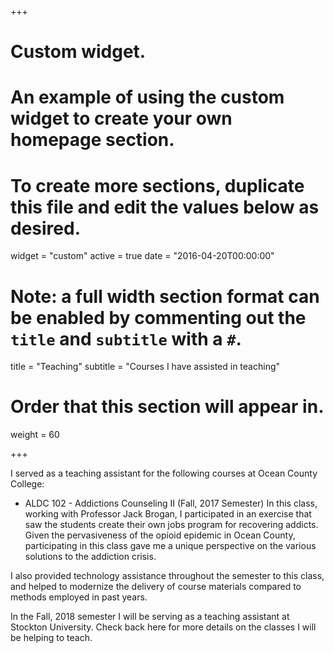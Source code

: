 +++
# Custom widget.
# An example of using the custom widget to create your own homepage section.
# To create more sections, duplicate this file and edit the values below as desired.
widget = "custom"
active = true
date = "2016-04-20T00:00:00"

# Note: a full width section format can be enabled by commenting out the `title` and `subtitle` with a `#`.
title = "Teaching"
subtitle = "Courses I have assisted in teaching"

# Order that this section will appear in.
weight = 60

+++

I served as a teaching assistant for the following courses at Ocean County College:

- ALDC 102 - Addictions Counseling II (Fall, 2017 Semester)
In this class, working with Professor Jack Brogan, I participated in an exercise that saw the students create their own jobs program for recovering addicts. Given the pervasiveness of the opioid epidemic in Ocean County, participating in this class gave me a unique perspective on the various solutions to the addiction crisis.

I also provided technology assistance throughout the semester to this class, and helped to modernize the delivery of course materials compared to methods employed in past years.

In the Fall, 2018 semester I will be serving as a teaching assistant at Stockton University.
Check back here for more details on the classes I will be helping to teach.
